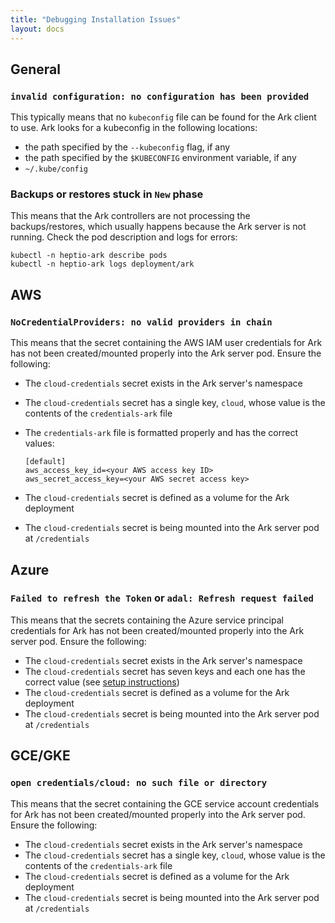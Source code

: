 ```yaml
---
title: "Debugging Installation Issues"
layout: docs
---
```


## General

### `invalid configuration: no configuration has been provided`
This typically means that no `kubeconfig` file can be found for the Ark client to use. Ark looks for a kubeconfig in the 
following locations:
* the path specified by the `--kubeconfig` flag, if any
* the path specified by the `$KUBECONFIG` environment variable, if any
* `~/.kube/config`

### Backups or restores stuck in `New` phase
This means that the Ark controllers are not processing the backups/restores, which usually happens because the Ark server is not running. Check the pod description and logs for errors:
```
kubectl -n heptio-ark describe pods
kubectl -n heptio-ark logs deployment/ark
```


## AWS

### `NoCredentialProviders: no valid providers in chain`
This means that the secret containing the AWS IAM user credentials for Ark has not been created/mounted properly 
into the Ark server pod. Ensure the following:
* The `cloud-credentials` secret exists in the Ark server's namespace
* The `cloud-credentials` secret has a single key, `cloud`, whose value is the contents of the `credentials-ark` file
* The `credentials-ark` file is formatted properly and has the correct values:
    
    ```
    [default]
    aws_access_key_id=<your AWS access key ID>
    aws_secret_access_key=<your AWS secret access key>
    ```
* The `cloud-credentials` secret is defined as a volume for the Ark deployment
* The `cloud-credentials` secret is being mounted into the Ark server pod at `/credentials`


## Azure

### `Failed to refresh the Token` or `adal: Refresh request failed`
This means that the secrets containing the Azure service principal credentials for Ark has not been created/mounted 
properly into the Ark server pod. Ensure the following:
* The `cloud-credentials` secret exists in the Ark server's namespace
* The `cloud-credentials` secret has seven keys and each one has the correct value (see [setup instructions][0])
* The `cloud-credentials` secret is defined as a volume for the Ark deployment
* The `cloud-credentials` secret is being mounted into the Ark server pod at `/credentials`


## GCE/GKE

### `open credentials/cloud: no such file or directory`
This means that the secret containing the GCE service account credentials for Ark has not been created/mounted properly 
into the Ark server pod. Ensure the following:
* The `cloud-credentials` secret exists in the Ark server's namespace
* The `cloud-credentials` secret has a single key, `cloud`, whose value is the contents of the `credentials-ark` file
* The `cloud-credentials` secret is defined as a volume for the Ark deployment
* The `cloud-credentials` secret is being mounted into the Ark server pod at `/credentials`

[0]: azure-config#credentials-and-configuration

